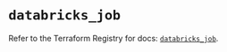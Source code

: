 # `databricks_job`

Refer to the Terraform Registry for docs: [`databricks_job`](https://registry.terraform.io/providers/databricks/databricks/1.33.0/docs/resources/job).
